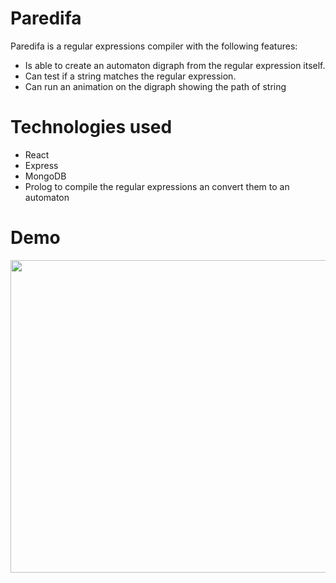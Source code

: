 # Paredifa
Paredifa is a regular expressions compiler with the following features:

 * Is able to create an automaton digraph from the regular expression itself.
 * Can test if a string matches the regular expression.
 * Can run an animation on the digraph showing the path of string

# Technologies used

* React
* Express
* MongoDB
* Prolog to compile the regular expressions an convert them to an automaton

# Demo

<img src="https://github.com/floresjdfr/Paredifa/blob/main/Paredifa%20demo.gif" width="800" height="500" />